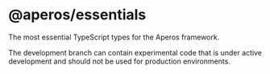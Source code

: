 # @aperos/essentials

The most essential TypeScript types for the Aperos framework.

The development branch can contain experimental code that is under
active development and should not be used for production environments.
